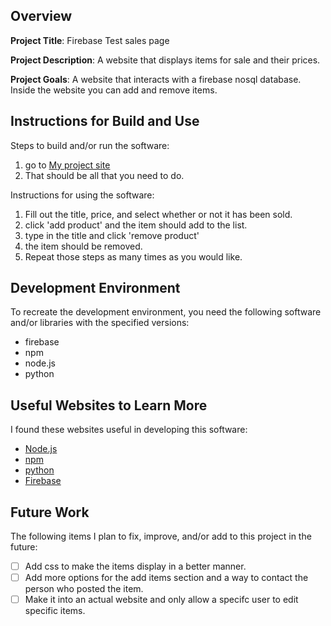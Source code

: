 ## Overview

**Project Title**: Firebase Test sales page

**Project Description**: A website that displays items for sale and their prices.

**Project Goals**: A website that interacts with a firebase nosql database.  Inside the website you can add and remove items.

## Instructions for Build and Use

Steps to build and/or run the software:

1. go to [My project site]([https://rylandbangerter.github.io/applied-programming/index.html](https://dynaamiiteee.github.io/gremlins/))
2. That should be all that you need to do.

Instructions for using the software:

1. Fill out the title, price, and select whether or not it has been sold.
2. click 'add product' and the item should add to the list.
3. type in the title and click 'remove product'
4. the item should be removed.
5. Repeat those steps as many times as you would like.

## Development Environment 

To recreate the development environment, you need the following software and/or libraries with the specified versions:

* firebase
* npm
* node.js
* python


## Useful Websites to Learn More
I found these websites useful in developing this software:

* [Node.js](https://nodejs.org/en)
* [npm](https://www.npmjs.com/)
* [python](https://www.python.org/)
* [Firebase](https://firebase.google.com/)
## Future Work

The following items I plan to fix, improve, and/or add to this project in the future:

* [ ] Add css to make the items display in a better manner.
* [ ] Add more options for the add items section and a way to contact the person who posted the item.
* [ ] Make it into an actual website and only allow a specifc user to edit specific items.
